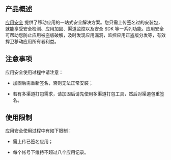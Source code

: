 ## 产品概述
[应用安全](http://tce.fsphere.cn/product/ms?idx=2) 提供了移动应用的一站式安全解决方案。您只需上传签名过的安装包，就能享受安全检测、应用加固、渠道监控以及安全 SDK 等一系列功能。应用安全可帮助您防止应用被盗版破解，及时发现应用漏洞，监控应用正盗版分发等，有效捍卫移动应用所有者利益。

## 注意事项
应用安全使用过程中请注意：
- 加固后需重新签名，否则无法正常安装；

- 若有多渠道打包需求，请加固后请先使用多渠道打包工具，然后对渠道包重签名。

## 使用限制
应用安全使用过程中有如下限制：

- 需上传已签名应用；

- 每个帐号下维持不超过八个应用记录。
